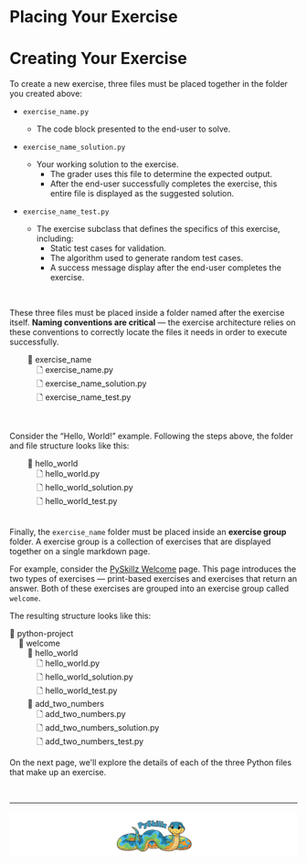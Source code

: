 # Placing Your Exercise



# Creating Your Exercise

To create a new exercise, three files must be placed together in the folder you created above:

* `exercise_name.py`
  * The code block presented to the end-user to solve.

* `exercise_name_solution.py`
  * Your working solution to the exercise.
    * The grader uses this file to determine the expected output.
    * After the end-user successfully completes the exercise, this entire file is displayed as the suggested solution.
  
* `exercise_name_test.py`
  * The exercise subclass that defines the specifics of this exercise, including:
    *  Static test cases for validation.
    *  The algorithm used to generate random test cases.
    *  A success message display after the end-user completes the exercise.

<BR>

These three files must be placed inside a folder named after the exercise itself. __Naming conventions are critical__ — the exercise architecture relies on these conventions to correctly locate the files it needs in order to execute successfully.

&nbsp;&nbsp;&nbsp;&nbsp;&nbsp;&nbsp;&nbsp;&nbsp;📂 exercise_name<BR>
&nbsp;&nbsp;&nbsp;&nbsp;&nbsp;&nbsp;&nbsp;&nbsp;&nbsp;&nbsp;&nbsp;&nbsp;🗋 exercise_name.py<BR>
&nbsp;&nbsp;&nbsp;&nbsp;&nbsp;&nbsp;&nbsp;&nbsp;&nbsp;&nbsp;&nbsp;&nbsp;🗋 exercise_name_solution.py<BR>
&nbsp;&nbsp;&nbsp;&nbsp;&nbsp;&nbsp;&nbsp;&nbsp;&nbsp;&nbsp;&nbsp;&nbsp;🗋 exercise_name_test.py<BR>

<BR>

Consider the “Hello, World!” example. Following the steps above, the folder and file structure looks like this:

&nbsp;&nbsp;&nbsp;&nbsp;&nbsp;&nbsp;&nbsp;&nbsp;📂 hello_world<BR>
&nbsp;&nbsp;&nbsp;&nbsp;&nbsp;&nbsp;&nbsp;&nbsp;&nbsp;&nbsp;&nbsp;&nbsp;🗋 hello_world.py<BR>
&nbsp;&nbsp;&nbsp;&nbsp;&nbsp;&nbsp;&nbsp;&nbsp;&nbsp;&nbsp;&nbsp;&nbsp;🗋 hello_world_solution.py<BR>
&nbsp;&nbsp;&nbsp;&nbsp;&nbsp;&nbsp;&nbsp;&nbsp;&nbsp;&nbsp;&nbsp;&nbsp;🗋 hello_world_test.py<BR>
<BR>

Finally, the `exercise_name` folder must be placed inside an __exercise group__ folder. A exercise group is a collection of exercises that are displayed together on a single markdown page.

For example, consider the [PySkillz Welcome](welcome) page. This page introduces the two types of exercises — print-based exercises and exercises that return an answer. Both of these exercises are grouped into an exercise group called `welcome`.

The resulting structure looks like this:

📂 python-project<BR>
&nbsp;&nbsp;&nbsp;&nbsp;📂 welcome<BR>
&nbsp;&nbsp;&nbsp;&nbsp;&nbsp;&nbsp;&nbsp;&nbsp;📂 hello_world<BR>
&nbsp;&nbsp;&nbsp;&nbsp;&nbsp;&nbsp;&nbsp;&nbsp;&nbsp;&nbsp;&nbsp;&nbsp;🗋 hello_world.py<BR>
&nbsp;&nbsp;&nbsp;&nbsp;&nbsp;&nbsp;&nbsp;&nbsp;&nbsp;&nbsp;&nbsp;&nbsp;🗋 hello_world_solution.py<BR>
&nbsp;&nbsp;&nbsp;&nbsp;&nbsp;&nbsp;&nbsp;&nbsp;&nbsp;&nbsp;&nbsp;&nbsp;🗋 hello_world_test.py<BR>
&nbsp;&nbsp;&nbsp;&nbsp;&nbsp;&nbsp;&nbsp;&nbsp;📂 add_two_numbers<BR>
&nbsp;&nbsp;&nbsp;&nbsp;&nbsp;&nbsp;&nbsp;&nbsp;&nbsp;&nbsp;&nbsp;&nbsp;🗋 add_two_numbers.py<BR>
&nbsp;&nbsp;&nbsp;&nbsp;&nbsp;&nbsp;&nbsp;&nbsp;&nbsp;&nbsp;&nbsp;&nbsp;🗋 add_two_numbers_solution.py<BR>
&nbsp;&nbsp;&nbsp;&nbsp;&nbsp;&nbsp;&nbsp;&nbsp;&nbsp;&nbsp;&nbsp;&nbsp;🗋 add_two_numbers_test.py<BR>

On the next page, we'll explore the details of each of the three Python files that make up an exercise.

<BR>

************

[![Skillz Catalog](../graphics/PySkillzFooter.png)](skillz-catalog)
